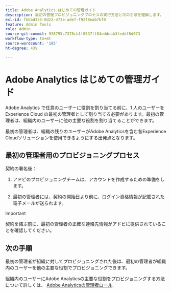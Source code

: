 ```yaml
---
title: Adobe Analytics はじめての管理ガイド
description: 最初の管理プロビジョニングプロセスの実行方法と次の手順を理解します。
exl-id: fbbbd335-0d22-473e-adef-f92f8eab7bf0
feature: Admin Tools
role: Admin
source-git-commit: 938795c7378cb1f0537ff84eddeab3feddf8d073
workflow-type: tm+mt
source-wordcount: '185'
ht-degree: 43%

---
```


# Adobe Analytics はじめての管理ガイド

Adobe Analytics で任意のユーザーに役割を割り当てる前に、1 人のユーザーを Experience Cloud の最初の管理者として割り当てる必要があります。最初の管理者は、組織内のユーザーに他の主要な役割を割り当てることができます。

最初の管理者は、組織の残りのユーザーがAdobe Analyticsを含む各Experience Cloudソリューションを使用できるようにする出発点となります。

## 最初の管理者用のプロビジョニングプロセス

契約の署名後：

1. アドビのプロビジョニングチームは、アカウントを作成するための準備をします。

1. 最初の管理者には、契約の開始日より前に、ログイン資格情報が記載された電子メールが送られます。

>[!IMPORTANT]
>
>   契約を結ぶ前に、最初の管理者の正確な連絡先情報がアドビに提供されていることを確認してください。

## 次の手順

最初の管理者が組織に対してプロビジョニングされた後は、最初の管理者が組織内のユーザーを他の主要な役割でプロビジョニングできます。

組織内のユーザーにAdobe Analyticsの主要な役割をプロビジョニングする方法について詳しくは、 [Adobe Analyticsの管理者ロール](/help/admin/admin-console/admin-roles-in-analytics.md).

